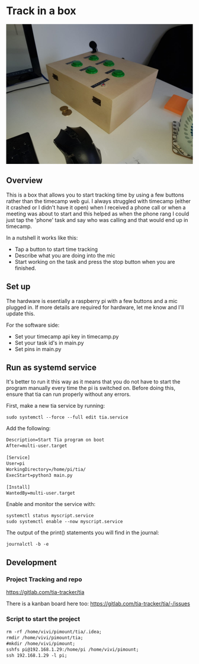 # Track in a box

![Alt text](timecamp-desktop-box.jpg "Timecamp hardware")

## Overview

This is a box that allows you to start tracking time by using a few buttons rather than the timecamp web gui. I always struggled with timecamp (either it crashed or I didn't have it open) when I received a phone call or when a meeting was about to start and this helped as when the phone rang I could just tap the 'phone' task and say who was calling and that would end up in timecamp.

In a nutshell it works like this:

* Tap a button to start time tracking
* Describe what you are doing into the mic
* Start working on the task and press the stop button when you are finished.

## Set up

The hardware is esentially a raspberry pi with a few buttons and a mic plugged in. If more details are required for hardware, let me know and I'll update this.

For the software side:

* Set your timecamp api key in timecamp.py
* Set your task id's in main.py
* Set pins in main.py

## Run as systemd service

It's better to run it this way as it means that you do not have to start the program manually every time the pi is switched on. Before doing this, ensure that
tia can run properly without any errors.

First, make a new tia service by running: 

    sudo systemctl --force --full edit tia.service

Add the following:

    Description=Start Tia program on boot
    After=multi-user.target
    
    [Service]
    User=pi
    WorkingDirectory=/home/pi/tia/
    ExecStart=python3 main.py
    
    [Install]
    WantedBy=multi-user.target

Enable and monitor the service with:    
    
    systemctl status myscript.service
    sudo systemctl enable --now myscript.service

The output of the print() statements you will find in the journal:

    journalctl -b -e

## Development

### Project Tracking and repo

https://gitlab.com/tia-tracker/tia

There is a kanban board here too:
https://gitlab.com/tia-tracker/tia/-/issues

### Script to start the project

    rm -rf /home/vivi/pimount/tia/.idea;
    rmdir /home/vivi/pimount/tia;
    #mkdir /home/vivi/pimount;
    sshfs pi@192.168.1.29:/home/pi /home/vivi/pimount;
    ssh 192.168.1.29 -l pi;

